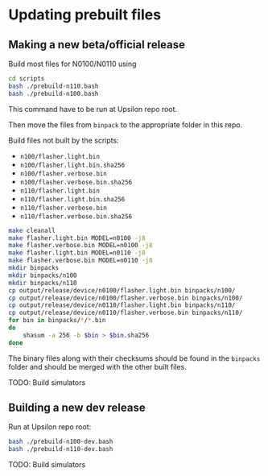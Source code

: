 # Updating prebuilt files

## Making a new beta/official release

Build most files for N0100/N0110 using

```bash
cd scripts
bash ./prebuild-n110.bash
bash ./prebuild-n100.bash
```

This command have to be run at Upsilon repo root.

Then move the files from `binpack` to the appropriate folder in this repo.

Build files not built by the scripts:

- `n100/flasher.light.bin`
- `n100/flasher.light.bin.sha256`
- `n100/flasher.verbose.bin`
- `n100/flasher.verbose.bin.sha256`
- `n110/flasher.light.bin`
- `n110/flasher.light.bin.sha256`
- `n110/flasher.verbose.bin`
- `n110/flasher.verbose.bin.sha256`

```bash
make cleanall
make flasher.light.bin MODEL=n0100 -j8
make flasher.verbose.bin MODEL=n0100 -j8
make flasher.light.bin MODEL=n0110 -j8
make flasher.verbose.bin MODEL=n0110 -j8
mkdir binpacks
mkdir binpacks/n100
mkdir binpacks/n110
cp output/release/device/n0100/flasher.light.bin binpacks/n100/
cp output/release/device/n0100/flasher.verbose.bin binpacks/n100/
cp output/release/device/n0110/flasher.light.bin binpacks/n110/
cp output/release/device/n0110/flasher.verbose.bin binpacks/n110/
for bin in binpacks/*/*.bin
do
    shasum -a 256 -b $bin > $bin.sha256
done
```

The binary files along with their checksums should be found in the `binpacks`
folder and should be merged with the other built files.

<!-- TODO: Automate -->

TODO: Build simulators

## Building a new dev release

Run at Upsilon repo root:

```bash
bash ./prebuild-n100-dev.bash
bash ./prebuild-n110-dev.bash
```

TODO: Build simulators
